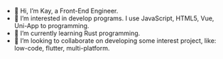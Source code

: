 - 👋 Hi, I’m Kay, a Front-End Engineer.
- 👀 I’m interested in develop programs. I use JavaScript, HTML5, Vue, Uni-App to programming.
- 🌱 I’m currently learning Rust programming.
- 💞️ I’m looking to collaborate on developing some interest project, like: low-code, flutter, multi-platform.

<!---
kaykaymaidou/kaykaymaidou is a ✨ special ✨ repository because its `README.md` (this file) appears on your GitHub profile.
You can click the Preview link to take a look at your changes.
--->
